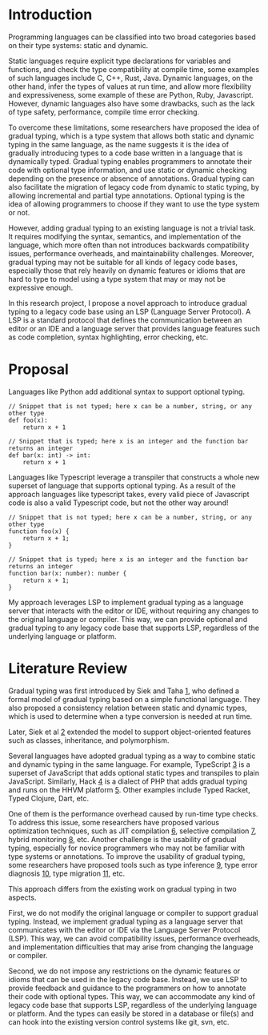 # Introduction

Programming languages can be classified into two broad categories based on their type systems: static and dynamic. 

Static languages require explicit type declarations for variables and functions, and check the type compatibility at compile time, some examples of 
such languages include C, C++, Rust, Java. Dynamic languages, on the other hand, infer the types of values at run time, and allow more flexibility 
and expressiveness, some example of these are Python, Ruby, Javascript. However, dynamic languages also have some drawbacks, such as the lack of 
type safety, performance, compile time error checking.

To overcome these limitations, some researchers have proposed the idea of gradual typing, which is a type system that allows both static and 
dynamic typing in the same language, as the name suggests it is the idea of gradually introducing types to a code base written in a language that is
dynamically typed. Gradual typing enables programmers to annotate their code with optional type information, and use static or dynamic checking 
depending on the presence or absence of annotations. Gradual typing can also facilitate the migration of legacy code from dynamic to static typing, 
by allowing incremental and partial type annotations. Optional typing is the idea of allowing programmers to choose if they want to use the type system
or not.

However, adding gradual typing to an existing language is not a trivial task. It requires modifying the syntax, semantics, and implementation of the 
language, which more often than not introduces backwards compatibility issues, performance overheads, and maintainability challenges. 
Moreover, gradual typing may not be suitable for all kinds of legacy code bases, especially those that rely heavily on dynamic features or idioms that 
are hard to type to model using a type system that may or may not be expressive enough.

In this research project, I propose a novel approach to introduce gradual typing to a legacy code base using an LSP (Language Server Protocol). 
A LSP is a standard protocol that defines the communication between an editor or an IDE and a language server that provides language features such as 
code completion, syntax highlighting, error checking, etc. 

# Proposal

Languages like Python add additional syntax to support optional typing.
```
// Snippet that is not typed; here x can be a number, string, or any other type
def foo(x):
    return x + 1

// Snippet that is typed; here x is an integer and the function bar returns an integer
def bar(x: int) -> int:
    return x + 1
```

Languages like Typescript leverage a transpiler that constructs a whole new superset of language that supports optional typing. As a result of the 
approach languages like typescript takes, every valid piece of Javascript code is also a valid Typescript code, but not the other way around!

```
// Snippet that is not typed; here x can be a number, string, or any other type
function foo(x) {
    return x + 1;
}

// Snippet that is typed; here x is an integer and the function bar returns an integer
function bar(x: number): number {
    return x + 1;
}
```

My approach leverages LSP to implement gradual typing as a language server that interacts with the editor or IDE, without requiring any changes to the 
original language or compiler. This way, we can provide optional and gradual typing to any legacy code base that supports LSP, regardless of the 
underlying language or platform.


# Literature Review

Gradual typing was first introduced by Siek and Taha [1](http://scheme2006.cs.uchicago.edu/13-siek.pdf), who defined a formal model of gradual typing based on a simple functional language. 
They also proposed a consistency relation between static and dynamic types, which is used to determine when a type conversion is needed at run time. 

Later, Siek et al [2](http://aszt.inf.elte.hu/~gsd/s/cikkek/concepts/2007/gradual-obj.pdf) extended the model to support object-oriented features such as classes, inheritance, and polymorphism.

Several languages have adopted gradual typing as a way to combine static and dynamic typing in the same language. For example, 
TypeScript [3](https://web.stanford.edu/class/cs242/materials/readings/siek06__gradual.pdf) is a superset of JavaScript that adds optional static types and transpiles to plain JavaScript. 
Similarly, Hack [4](https://engineering.fb.com/2014/03/20/developer-tools/hack-a-new-programming-language-for-hhvm/) is a dialect of PHP that adds gradual typing and runs on the HHVM platform [5](https://dl.acm.org/doi/pdf/10.1145/3192366.3192374). 
Other examples include Typed Racket, Typed Clojure, Dart, etc.

One of them is the performance overhead caused by run-time type checks. To address this issue, some researchers have proposed various optimization 
techniques, such as JIT compilation [6](https://wphomes.soic.indiana.edu/jsiek/files/2014/03/retic-python.pdf), selective compilation [7](https://dl.acm.org/doi/10.1145/2914770.2837630), hybrid monitoring [8](https://arxiv.org/pdf/1802.06375v1.pdf), etc. Another challenge is the usability of gradual
typing, especially for novice programmers who may not be familiar with type systems or annotations. To improve the usability of gradual typing, 
some researchers have proposed tools such as type inference [9](https://link.springer.com/chapter/10.1007/11531142_19), type error diagnosis [10](https://web.engr.oregonstate.edu/~erwig/papers/CF-Typing_POPL14.pdf), type migration [11](https://www.researchgate.net/publication/355438129_Solver-based_gradual_type_migration), etc.

This approach differs from the existing work on gradual typing in two aspects. 

First, we do not modify the original language or compiler to support gradual typing. Instead, we implement gradual typing as a language server that 
communicates with the editor or IDE via the Language Server Protocol (LSP). This way, we can avoid compatibility issues, performance overheads, and 
implementation difficulties that may arise from changing the language or compiler. 

Second, we do not impose any restrictions on the dynamic features or idioms that can be used in the legacy code base. Instead, we use LSP to provide 
feedback and guidance to the programmers on how to annotate their code with optional types. This way, we can accommodate any kind of legacy code base 
that supports LSP, regardless of the underlying language or platform. And the types can easily be stored in a database or file(s) and can hook into the
existing version control systems like git, svn, etc.
